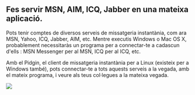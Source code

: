 <?php require("../../entete.php"); ?> <?php require("../../base.php"); ?>

<div id="corps">

<h2>Fes servir MSN, AIM, ICQ, Jabber en una mateixa aplicació.</h2>

<p>Pots tenir comptes de diversos serveis de missatgeria instantània, 
com ara MSN, Yahoo, ICQ, Jabber, AIM, etc. Mentre executis Windows o Mac 
OS X, probablement necessitaràs un programa per a connectar-te a 
cadascun d'ells : MSN Messenger per al MSN, ICQ per al ICQ, etc.</p>

<p>Amb el Pidgin, el client de missatgeria instantània per a Linux 
(existeix per a Windows també), pots connectar-te a tots aquests serveis 
a la vegada, amb el mateix programa, i veure als teus col·legues a la 
mateixa vegada.</p>

<img src="Images/gaim_im_services.png" />

</div> </body> </html>
